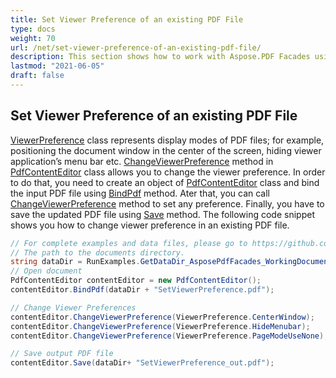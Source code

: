 ```yaml
---
title: Set Viewer Preference of an existing PDF File
type: docs
weight: 70
url: /net/set-viewer-preference-of-an-existing-pdf-file/
description: This section shows how to work with Aspose.PDF Facades using PdfContentEditor Class.
lastmod: "2021-06-05"
draft: false
---
```


## Set Viewer Preference of an existing PDF File

[ViewerPreference](https://apireference.aspose.com/pdf/net/aspose.pdf.facades/viewerpreference) class represents display modes of PDF files; for example, positioning the document window in the center of the screen, hiding viewer application’s menu bar etc. [ChangeViewerPreference](https://apireference.aspose.com/pdf/net/aspose.pdf.facades/pdfcontenteditor/methods/changeviewerpreference) method in [PdfContentEditor](https://apireference.aspose.com/pdf/net/aspose.pdf.facades/pdfcontenteditor) class allows you to change the viewer preference. In order to do that, you need to create an object of [PdfContentEditor](https://apireference.aspose.com/pdf/net/aspose.pdf.facades/pdfcontenteditor) class and bind the input PDF file using [BindPdf](https://apireference.aspose.com/pdf/net/aspose.pdf.facades/pdfcontenteditor/methods/bindpdf/index) method. Ater that, you can call [ChangeViewerPreference](https://apireference.aspose.com/pdf/net/aspose.pdf.facades/pdfcontenteditor/methods/changeviewerpreference)  method to set any preference. Finally, you have to save the updated PDF file using [Save](https://apireference.aspose.com/pdf/net/aspose.pdf/document/methods/save/index) method. The following code snippet shows you how to change viewer preference in an existing PDF file.

```csharp
// For complete examples and data files, please go to https://github.com/aspose-pdf/Aspose.Pdf-for-.NET
// The path to the documents directory.
string dataDir = RunExamples.GetDataDir_AsposePdfFacades_WorkingDocuments();
// Open document
PdfContentEditor contentEditor = new PdfContentEditor();
contentEditor.BindPdf(dataDir + "SetViewerPreference.pdf");

// Change Viewer Preferences
contentEditor.ChangeViewerPreference(ViewerPreference.CenterWindow);
contentEditor.ChangeViewerPreference(ViewerPreference.HideMenubar);
contentEditor.ChangeViewerPreference(ViewerPreference.PageModeUseNone);

// Save output PDF file
contentEditor.Save(dataDir+ "SetViewerPreference_out.pdf");
```